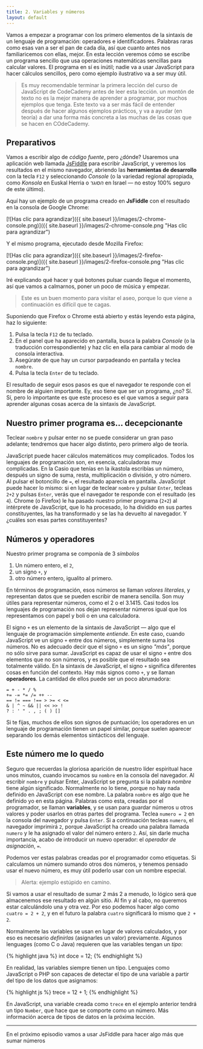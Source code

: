 ```yaml
---
title: 2. Variables y números
layout: default
---
```


Vamos a empezar a programar con los primero elementos de la sintaxis de un lenguaje de programación: 
operadores e identificadores. Palabras raras como esas van a ser el pan de cada día, así que cuanto 
antes nos familiaricemos con ellas, mejor. En esta lección veremos cómo se escribe un programa sencillo que
usa operaciones matemáticas sencillas para calcular valores. El programa en sí es inútil; nadie
va a usar JavaScript para hacer cálculos sencillos, pero como ejemplo ilustrativo va a ser muy útil.

> Es muy recomendable terminar la primera lección del curso de JavaScript de CodeCademy antes de leer 
> esta lección. un montón de texto no es la mejor manera de aprender a programar, por muchos ejemplos
> que tenga. Este texto va a ser más fácil de entender después de hacer algunos ejemplos prácticos, y va a
> ayudar (en teoría) a dar una forma más concreta a las muchas de las cosas que se hacen en COdeCademy.

## Preparativos

Vamos a escribir algo de *código fuente*, pero ¿dónde? Usaremos una aplicación web llamada 
[JsFiddle](http://jsfiddle.net/) para escribir JavaScript, y veremos los resultados en el 
mismo navegador, abriendo las **herramientas de desarrollo** con la tecla `F12` y seleccionando
*Console* (o la variedad regional apropiada, como *Konsola* en Euskal Herria o *הסוגר* en Israel &mdash; no
estoy 100% seguro de este último).

Aquí hay un ejemplo de un programa creado en **JsFiddle** con el resultado en la consola de Google Chrome:

[![Has clic para agrandizar]({{ site.baseurl }}/images/2-chrome-console.png)]({{ site.baseurl }}/images/2-chrome-console.png "Has clic para agrandizar")

Y el mismo programa, ejecutado desde Mozilla Firefox:

[![Has clic para agrandizar]({{ site.baseurl }}/images/2-firefox-console.png)]({{ site.baseurl }}/images/2-firefox-console.png "Has clic para agrandizar")

Iré explicando qué hacer y qué botones pulsar cuando llegue el momento, así que vamos a calmarnos, 
poner un poco de música y empezar.

> Este es un buen momento para visitar el aseo, porque lo que viene
a continuación es difícil que te cagas.

<script>
    var nombre = "Sabin Arana ta Goiri";
</script>

Suponiendo que Firefox o Chrome está abierto y estás leyendo esta página, haz lo siguiente:

1. Pulsa la tecla `F12` de tu teclado.
2. En el panel que ha aparecido en pantalla, busca la palabra *Console* (o la traducción correspondiente) y haz clic en ella para cambiar al modo de consola interactiva. 
3. Asegúrate de que hay un cursor parpadeando en pantalla y teclea `nombre`.
4. Pulsa la tecla `Enter` de tu teclado.

El resultado de seguir esos pasos es que el navegador te responde con el nombre de alguien importante. Ey, eso tiene que ser un programa, ¿no? Sí. Sí, pero lo importante es que este proceso es el que vamos a seguir
para aprender algunas cosas acerca de la sintaxis de JavaScript.

## Nuestro primer programa es... decepcionante

Teclear `nombre` y pulsar enter no se puede considerar un gran paso adelante; tendremos que hacer algo distinto, pero primero algo de teoría.

JavaScript puede hacer cálculos matemáticos muy complicados. Todos los lenguajes de programación son,
en esencia, calculadoras muy complicadas. En la Casio que tenías en la ikastola escribías un número,
después un signo de suma, resta, multiplicación o división, y otro número. Al pulsar el botoncillo
de `=`, el resultado aparecía en pantalla. JavaScript puede hacer lo mismo: si en lugar de teclear
`nombre` y pulsar `Enter`, tecleas `2+2` y pulsas `Enter`, verás que el navegador te responde con el
resultado (es `4`). Chrome (o Firefox) le ha pasado nuestro primer programa (`2+2`) al intérprete de 
JavaScript, que lo ha procesado, lo ha dividido en sus partes constituyentes, las ha transformado y
se las ha devuelto al navegador. Y ¿cuáles son esas partes constituyentes?

## Números y operadores

Nuestro primer programa se componía de 3 *símbolos*

1. Un número entero, el `2`,
2. un signo `+`, y
3. otro número entero, igualito al primero.

En términos de programación, esos números se llaman *valores literales*, y representan datos que se pueden
escribir de manera sencilla. Son muy útiles para representar números, como el 2 o el 3.1415. Casi todos los
lenguajes de programación nos dejan representar números igual que los representamos con papel y boli o
en una calculadora.

El signo `+` es un elemento de la sintaxis de JavaScript &mdash; algo que el lenguaje de programación simplemente *entiende*. En este caso, cuando JavaScript ve un signo `+` entre dos números, simplemente suma
los números. No es adecuado decir que el signo `+` es un signo *"más"*, porque no sólo sirve para sumar. JavaScript es capaz de usar el signo `+` entre dos elementos que no son números, y es posible que el resultado sea totalmente válido. En la sintaxis de JavaScript, el signo `+` significa diferentes cosas
en función del contexto. Hay más signos como `+`, y se llaman **operadores**. La cantidad de ellos puede ser un poco abrumadora:

~~~
= + - * / %
+= -= *= /= ++ --
== != === !== > >= < <=
& | ^ ~ && || << >> !
? : ' " . , ; ( ) []
~~~

Si te fijas, muchos de ellos son signos de puntuación; los operadores en un lenguaje de programación tienen
un papel similar, porque suelen aparecer separando los demás elementos sintácticos del lenguaje.

## Este número me lo quedo

Seguro que recuerdas la gloriosa aparición de nuestro líder espiritual hace unos minutos, cuando invocamos su
`nombre` en la consola del navegador. Al escribir `nombre` y pulsar Enter, JavaScript se pregunta si la 
palabra *nombre* tiene algún significado. Normalmente no lo tiene, porque no hay nada definido en JavaScript
con ese nombre. La palabra `nombre` es algo que he definido yo en esta página. Palabras como esta,
creadas por el programador, se llaman **variables**, y se usan para guardar números u otros valores y poder
usarlos en otras partes del programa. Teclea `numero = 2` en la consola del navegador y pulsa `Enter`. 
Si a continuación tecleas `numero`, el navegador imprimirá `2`, porque JavaScript ha creado una palabra
llamada `numero` y le ha asignado el valor del número entero `2`. Así, sin darle mucha importancia, 
acabo de introducir un nuevo operador: el *operador de asignación*, `=`.

Podemos ver estas palabras creadas por el programador como etiquetas. Si calculamos un número sumando
otros dos números, y tenemos pensado usar el nuevo número, es muy útil poderlo usar con un nombre especial.

> Alerta: ejemplo estúpido en camino.

Si vamos a usar el resultado de sumar 2 más 2 a menudo, lo lógico será que almacenemos ese resultado en 
algún sitio. Al fin y al cabo, no queremos estar calculándolo una y otra vez. Por eso podemos hacer algo como
`cuatro = 2 + 2`, y en el futuro la palabra `cuatro` significará lo mismo que `2 + 2`.

Normalmente las variables se usan en lugar de valores calculados, y por
eso es necesario *definirlas* (asignarles un valor) previamente. Algunos lenguages (como C o Java) requieren que las variables tengan un *tipo*:

{% highlight java %}
int doce = 12;
{% endhighlight %}

En realidad, las variables siempre tienen un tipo. Lenguajes como
JavaScript o PHP son capaces de detectar el tipo de una variable a
partir del tipo de los datos que asignamos:

{% highlight js %}
trece = 12 + 1;
{% endhighlight %}

En JavaScript, una variable creada como `trece` en el ejemplo anterior
tendrá un tipo `Number`, que hace que se comporte como un número. Más 
información acerca de tipos de datos en la próxima lección.

---

En el próximo episodio vamos a usar JsFiddle para hacer algo más que sumar números
